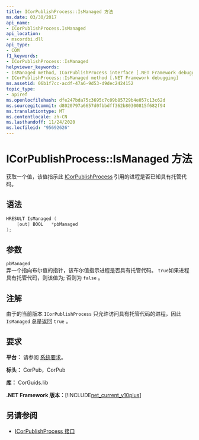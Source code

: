 ```yaml
---
title: ICorPublishProcess::IsManaged 方法
ms.date: 03/30/2017
api_name:
- ICorPublishProcess.IsManaged
api_location:
- mscordbi.dll
api_type:
- COM
f1_keywords:
- ICorPublishProcess::IsManaged
helpviewer_keywords:
- IsManaged method, ICorPublishProcess interface [.NET Framework debugging]
- ICorPublishProcess::IsManaged method [.NET Framework debugging]
ms.assetid: 06b1f7cc-acdf-47a6-9d53-d9dec2424152
topic_type:
- apiref
ms.openlocfilehash: dfe247bda75c3695c7c09b85729b4e057c13c62d
ms.sourcegitcommit: d8020797a6657d0fbbdff362b80300815f682f94
ms.translationtype: MT
ms.contentlocale: zh-CN
ms.lasthandoff: 11/24/2020
ms.locfileid: "95692626"
---
```

# <a name="icorpublishprocessismanaged-method"></a>ICorPublishProcess::IsManaged 方法

获取一个值，该值指示此 [ICorPublishProcess](icorpublishprocess-interface.md) 引用的进程是否已知具有托管代码。  
  
## <a name="syntax"></a>语法  
  
```cpp  
HRESULT IsManaged (  
    [out] BOOL   *pbManaged  
);  
```  
  
## <a name="parameters"></a>参数  

 `pbManaged`  
 弄一个指向布尔值的指针，该布尔值指示进程是否具有托管代码。 `true`如果进程具有托管代码，则该值为; 否则为 `false` 。  
  
## <a name="remarks"></a>注解  

 由于的当前版本 `ICorPublishProcess` 只允许访问具有托管代码的进程，因此 `IsManaged` 总是返回 `true` 。  
  
## <a name="requirements"></a>要求  

 **平台：** 请参阅 [系统要求](../../get-started/system-requirements.md)。  
  
 **标头：** CorPub，CorPub  
  
 **库：** CorGuids.lib  
  
 **.NET Framework 版本：**[!INCLUDE[net_current_v10plus](../../../../includes/net-current-v10plus-md.md)]  
  
## <a name="see-also"></a>另请参阅

- [ICorPublishProcess 接口](icorpublishprocess-interface.md)
